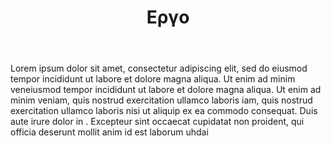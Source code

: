 ---
templateKey: 'work-page'
locale: el
title: Εργο
body: Lorem ipsum dolor sit amet, consectetur adipiscing elit, sed do eiusmod tempor incididunt ut labore et dolore magna aliqua. Ut enim ad minim veneiusmod tempor incididunt ut labore et dolore magna aliqua. Ut enim ad minim veniam, quis nostrud exercitation ullamco laboris iam, quis nostrud exercitation ullamco laboris nisi ut aliquip ex ea commodo consequat. Duis aute irure dolor in . Excepteur sint occaecat cupidatat non proident, qui officia deserunt mollit anim id est laborum uhdai
---